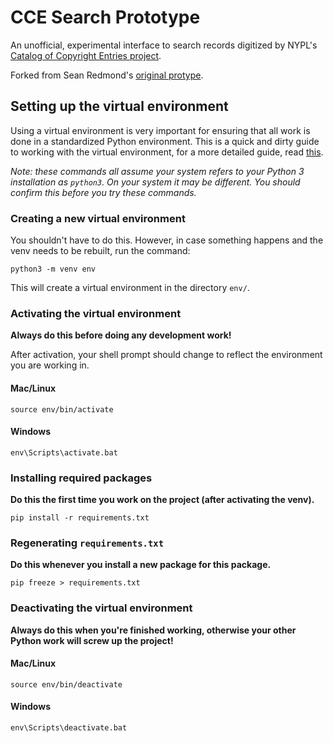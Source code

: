# CCE Search Prototype

An unofficial, experimental interface to search records digitized by NYPL's
[Catalog of Copyright Entries project](https://github.com/NYPL/catalog_of_copyright_entries_project).

Forked from Sean Redmond's [original protype](https://github.com/seanredmond/cce-search-prototype).

## Setting up the virtual environment

Using a virtual environment is very important for ensuring that all work is done in a standardized Python environment. This is a quick and dirty guide to working with the virtual environment, for a more detailed guide, read [this](https://docs.python.org/3.7/tutorial/venv.html). 

*Note: these commands all assume your system refers to your Python 3 installation as `python3`. On your system it may be different. You should confirm this before you try these commands.*

### Creating a new virtual environment

You shouldn't have to do this. However, in case something happens and the venv needs to be rebuilt, run the command:

`python3 -m venv env`

This will create a virtual environment in the directory `env/`.

### Activating the virtual environment

**Always do this before doing any development work!**

After activation, your shell prompt should change to reflect the environment you are working in.

#### Mac/Linux

`source env/bin/activate`

#### Windows

`env\Scripts\activate.bat`

### Installing required packages

**Do this the first time you work on the project (after activating the venv).**

`pip install -r requirements.txt`

### Regenerating `requirements.txt`

**Do this whenever you install a new package for this package.**

`pip freeze > requirements.txt`

### Deactivating the virtual environment

**Always do this when you're finished working, otherwise your other Python work will screw up the project!**

#### Mac/Linux

`source env/bin/deactivate`

#### Windows

`env\Scripts\deactivate.bat`
